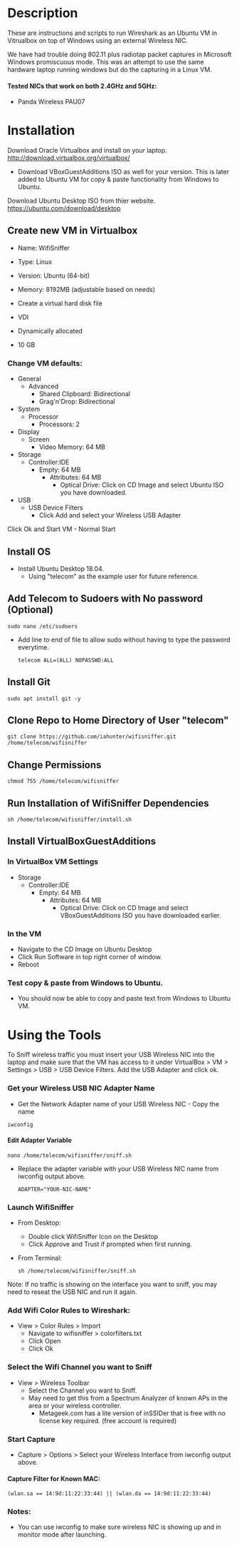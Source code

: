 # Description
These are instructions and scripts to run Wireshark as an Ubuntu VM in Vitrualbox on top of Windows using an external Wireless NIC. 

We have had trouble doing 802.11 plus radiotap packet captures in Microsoft Windows promiscuous mode. This was an attempt to use the same hardware laptop running windows but do the capturing in a Linux VM. 

#### Tested NICs that work on both 2.4GHz and 5GHz: 
* Panda Wireless PAU07


# Installation

Download Oracle Virtualbox and install on your laptop. http://download.virtualbox.org/virtualbox/
* Download VBoxGuestAdditions ISO as well for your version. This is later added to Ubuntu VM for copy & paste functionality from Windows to Ubuntu.

Download Ubuntu Desktop ISO from thier website. https://ubuntu.com/download/desktop

## Create new VM in Virtualbox

* Name: WifiSniffer
* Type: Linux
* Version: Ubuntu (64-bit)

* Memory: 8192MB (adjustable based on needs)

* Create a virtual hard disk file

* VDI
* Dynamically allocated
* 10 GB

### Change VM defaults: 
* General
	* Advanced
		* Shared Clipboard: Bidirectional
		* Grag'n'Drop: Bidirectional
* System
	* Processor
		* Processors: 2
* Display
	* Screen
		* Video Memory: 64 MB
* Storage
	* Controller:IDE
		* Empty: 64 MB
			* Attributes: 64 MB
				* Optical Drive: Click on CD Image and select Ubuntu ISO you have downloaded. 
* USB
	* USB Device Filters
		* Click Add and select your Wireless USB Adapter
		
Click Ok and Start VM - Normal Start

## Install OS

* Install Ubuntu Desktop 18.04. 
	* Using "telecom" as the example user for future reference. 

## Add Telecom to Sudoers with No password (Optional)
```
sudo nano /etc/sudoers
```
* Add line to end of file to allow sudo without having to type the password everytime. 
	```
	telecom ALL=(ALL) NOPASSWD:ALL
	```

## Install Git
```
sudo apt install git -y
```

## Clone Repo to Home Directory of User "telecom"
```
git clone https://github.com/iahunter/wifisniffer.git /home/telecom/wifisniffer
```

## Change Permissions
```
chmod 755 /home/telecom/wifisniffer
```

## Run Installation of WifiSniffer Dependencies
```
sh /home/telecom/wifisniffer/install.sh
```

## Install VirtualBoxGuestAdditions
### In VirtualBox VM Settings
* Storage
	* Controller:IDE
		* Empty: 64 MB
			* Attributes: 64 MB
				* Optical Drive: Click on CD Image and select VBoxGuestAdditions ISO you have downloaded earlier.
				
### In the VM
* Navigate to the CD Image on Ubuntu Desktop
* Click Run Software in top right corner of window. 
* Reboot

### Test copy & paste from Windows to Ubuntu. 
* You should now be able to copy and paste text from Windows to Ubuntu VM. 

# Using the Tools

To Sniff wireless traffic you must insert your USB Wireless NIC into the laptop and make sure that the VM has access to it under VirtualBox > VM > Settings > USB > USB Device Filters. Add the USB Adapter and click ok. 

### Get your Wireless USB NIC Adapter Name

* Get the Network Adapter name of your USB Wireless NIC - Copy the name
```
iwconfig
```

#### Edit Adapter Variable
```
nano /home/telecom/wifisniffer/sniff.sh 
```
* Replace the adapter variable with your USB Wireless NIC name from iwconfig output above.
	```
	ADAPTER="YOUR-NIC-NAME"
	```

### Launch WifiSniffer

* From Desktop: 
	* Double click WifiSniffer Icon on the Desktop
	* Click Approve and Trust if prompted when first running.

* From Terminal: 
	```
	sh /home/telecom/wifisniffer/sniff.sh
	```
Note: If no traffic is showing on the interface you want to sniff, you may need to reseat the USB NIC and run it again.

### Add Wifi Color Rules to Wireshark: 
* View > Color Rules > Import
	* Navigate to wifisniffer > colorfilters.txt
	* Click Open
	* Click Ok

### Select the Wifi Channel you want to Sniff
* View > Wireless Toolbar
	* Select the Channel you want to Sniff.
	* May need to get this from a Spectrum Analyzer of known APs in the area or your wireless controller. 
		* Metageek.com has a lite version of inSSIDer that is free with no license key required. (free account is required)
	
### Start Capture
* Capture > Options > Select your Wireless Interface from iwconfig output above. 

#### Capture Filter for Known MAC:
```
(wlan.sa == 14:9d:11:22:33:44) || (wlan.da == 14:9d:11:22:33:44)
```

### Notes: 
* You can use iwconfig to make sure wireless NIC is showing up and in monitor mode after launching. 



